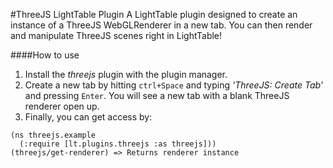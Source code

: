 #ThreeJS LightTable Plugin
A LightTable plugin designed to create an instance of a ThreeJS WebGLRenderer in a new tab. You can then render and manipulate ThreeJS scenes right in LightTable! 

####How to use
1. Install the *threejs* plugin with the plugin manager.
2. Create a new tab by hitting `ctrl+Space` and typing *'ThreeJS: Create Tab'* and pressing `Enter`. You will see a new tab with a blank ThreeJS renderer open up.
3. Finally, you can get access by:
```
(ns threejs.example
  (:require [lt.plugins.threejs :as threejs]))
(threejs/get-renderer) => Returns renderer instance
```
